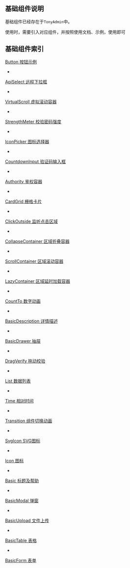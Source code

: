 ## 基础组件说明

基础组件已经存在于`TonyAdmin`中。

使用时，需要引入对应组件，并按照使用文档、示例，使用即可


## 基础组件索引

[Button 按钮示例](./button)

-

[ApiSelect 远程下拉框](./api-select)

-

[VirtualScroll 虚拟滚动容器](./virtual-scroll)

-

[StrengthMeter 校验密码强度](./strength-meter)

-

[IconPicker 图标选择器](./icon-picker)

-

[CountdownInput 验证码输入框](./countdown-input)

-

[Authority 鉴权容器](./authority)

-

[CardGrid 栅格卡片](./card-grid)

-

[ClickOutside 监听点击区域](./click-outside)

-

[CollapseContainer 区域折叠容器](./collapse-container)

-

[ScrollContainer 区域滚动容器](./scroll-container)

-

[LazyContainer 区域延时加载容器](./lazy-container)

-

[CountTo 数字动画](./count-to)

-

[BasicDescription 详情描述](./basic-description)

-

[BasicDrawer 抽屉](./basic-drawer)

-

[DragVerify 拖动校验](./drag-verify)

-

[List 数据列表](./list)

-

[Time 相对时间](./time)

-

[Transition 组件切换动画](./transition)

-

[SvgIcon SVG图标](./svg-icon)

-

[Icon 图标](./icon)

-

[Basic 标题及帮助](./basic)

-

[BasicModal 弹窗](./basic-modal)

-

[BasicUpload 文件上传](./basic-upload)

-

[BasicTable 表格](./basic-table)

-

[BasicForm 表单](./basic-form)
